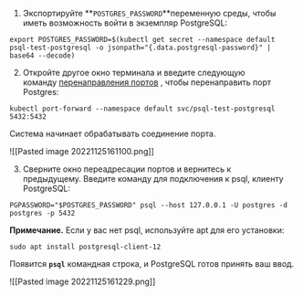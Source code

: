 1. Экспортируйте **`POSTGRES_PASSWORD`**переменную среды, чтобы иметь возможность войти в экземпляр PostgreSQL:

```
export POSTGRES_PASSWORD=$(kubectl get secret --namespace default psql-test-postgresql -o jsonpath="{.data.postgresql-password}" | base64 --decode)
```

2. Откройте другое окно терминала и введите следующую команду [перенаправления портов](https://phoenixnap.com/kb/kubectl-port-forward) , чтобы перенаправить порт Postgres:

```
kubectl port-forward --namespace default svc/psql-test-postgresql 5432:5432
```

Система начинает обрабатывать соединение порта.

![[Pasted image 20221125161100.png]]

3. Сверните окно переадресации портов и вернитесь к предыдущему. Введите команду для подключения к psql, клиенту PostgreSQL:

```
PGPASSWORD="$POSTGRES_PASSWORD" psql --host 127.0.0.1 -U postgres -d postgres -p 5432
```

**Примечание.** Если у вас нет psql, используйте apt для его установки:

	sudo apt install postgresql-client-12

Появится **`psql`** командная строка, и PostgreSQL готов принять ваш ввод.

![[Pasted image 20221125161229.png]]


